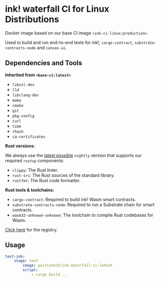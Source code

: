# ink! waterfall CI for Linux Distributions

Docker image based on our base CI image `<ink-ci-linux:production>`.

Used to build and run end-to-end tests for ink!, `cargo-contract`, `substrate-contracts-node` and `canvas-ui`.

## Dependencies and Tools

**Inherited from `<base-ci:latest>`**

- `libssl-dev`
- `lld`
- `libclang-dev`
- `make`
- `cmake`
- `git`
- `pkg-config`
- `curl`
- `time`
- `rhash`
- `ca-certificates`

**Rust versions:**

We always use the [latest possible](https://rust-lang.github.io/rustup-components-history/) `nightly` version that supports our required `rustup` components:

- `clippy`: The Rust linter.
- `rust-src`: The Rust sources of the standard library.
- `rustfmt`: The Rust code formatter.

**Rust tools & toolchains:**

- `cargo-contract`: Required to build ink! Wasm smart contracts.
- `substrate-contracts-node`: Required to run a Substrate chain for smart contracts.
- `wasm32-unknown-unknown`: The toolchain to compile Rust codebases for Wasm.

[Click here](https://hub.docker.com/repository/docker/paritytech/ink-waterfall-ci) for the registry.

## Usage

```yaml
test-ink:
    stage: test
        image: paritytech/ink-waterfall-ci:latest
        script:
            - cargo build ...
```
